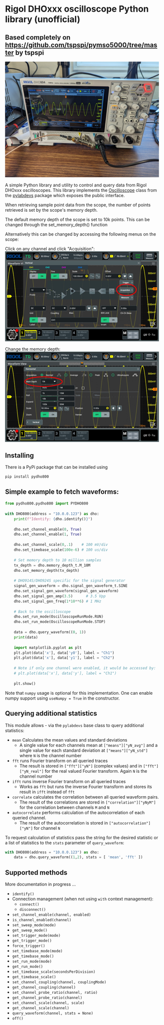 # Rigol DHOxxx oscilloscope Python library (unofficial)
## Based completely on https://github.com/tspspi/pymso5000/tree/master by tspspi

![A Rigol DHO800 setup](/doc/dhophoto.jpg)

A simple Python library and utility to control and query data from
Rigol DHOxxx oscilloscopes. This library implements the [Oscilloscope](https://github.com/tspspi/pylabdevs/blob/master/src/labdevices/oscilloscope.py) class from
the [pylabdevs](https://github.com/tspspi/pylabdevs) package which
exposes the public interface.

When retrieving sample point data from the scope, the number of points retrieved is set by the scope's memory depth. 

The default memory depth of the scope is set to 10k points. 
This can be changed through the set_memory_depth() function

Alternatively this can be changed by accessing the following menus on the scope:

Click on any channel and click "Acquisition":
![Click on any Channel](/doc/dho800_aq1.jpg)

Change the memory depth:
![Change the memory depth](/doc/dho800_aq2.jpg)

## Installing 

There is a PyPi package that can be installed using

```
pip install pydho800
```

## Simple example to fetch waveforms:

```python
from pydho800.pydho800 import PYDHO800

with DHO800(address = "10.0.0.123") as dho:
    print(f"Identify: {dho.identify()}")

    dho.set_channel_enable(0, True)
    dho.set_channel_enable(1, True)

    dho.set_channel_scale(0,.1)    # 100 mV/div
    dho.set_timebase_scale(100e-6) # 100 us/div

    # Set memory depth to 10 million samples
    tx_depth = dho.memory_depth_t.M_10M
    dho.set_memory_depth(tx_depth)

    # DHO914S/DHO924S specific for the signal generator
    signal_gen_waveform = dho.signal_gen_waveform_t.SINE
    dho.set_signal_gen_waveform(signal_gen_waveform)
    dho.set_signal_gen_amp(3.5)      # 3.5 Vpp
    dho.set_signal_gen_freq(1*10**6) # 1 MHz

    # Back to the oscilloscope
    dho.set_run_mode(OscilloscopeRunMode.RUN)
    dho.set_run_mode(OscilloscopeRunMode.STOP)

    data = dho.query_waveform((0, 1))
    print(data)

    import matplotlib.pyplot as plt
    plt.plot(data['x'], data['y0'], label = "Ch1")
    plt.plot(data['x'], data['y1'], label = "Ch2")

    # Note if only one channel were enabled, it would be accessed by:
    # plt.plot(data['x'], data['y'], label = "Ch1")

    plt.show()
```

Note that ```numpy``` usage is optional for this implementation.
One can enable numpy support using ```useNumpy = True``` in the
constructor.

## Querying additional statistics

This module allows - via the ```pylabdevs``` base class to query
additional statistics:

* ```mean``` Calculates the mean values and standard deviations
   * A single value for each channels mean at ```["means"]["yN_avg"]```
     and a single value for each standard deviation at ```["means"]["yN_std"]```
     where ```N``` is the channel number
* ```fft``` runs Fourier transform on all queried traces
   * The result is stored in ```["fft"]["yN"]``` (complex values) and
     in ```["fft"]["yN_real"]``` for the real valued Fourier transform.
     Again ```N``` is the channel number
* ```ifft``` runs inverse Fourier transform on all queried traces
   * Works as ```fft``` but runs the inverse Fourier transform and stores
     its result in ```ifft``` instead of ```fft```
* ```correlate``` calculates the correlation between all queried
  waveform pairs.
   * The result of the correlations are stored in ```["correlation"]["yNyM"]```
     for the correlation between channels ```M``` and ```N```
* ```autocorrelate``` performs calculation of the autocorrelation of each
  queried channel.
   * The result of the autocorrelation is stored in ```["autocorrelation"]["yN"]```
     for channel ```N```

To request calculation of statistics pass the string for the
desired statistic or a list of statistics to the ```stats```
parameter of ```query_waveform```:

```python
with DHO800(address = "10.0.0.123") as dho:
	data = dho.query_waveform((1,2), stats = [ 'mean', 'fft' ])
```

## Supported methods

More documentation in progress ...

* ```identify()```
* Connection management (when not using ```with``` context management):
   * ```connect()```
   * ```disconnect()```
* ```set_channel_enable(channel, enabled)```
* ```is_channel_enabled(channel)```
* ```set_sweep_mode(mode)```
* ```get_sweep_mode()```
* ```set_trigger_mode(mode)```
* ```get_trigger_mode()```
* ```force_trigger()```
* ```set_timebase_mode(mode)```
* ```get_timebase_mode()```
* ```set_run_mode(mode)```
* ```get_run_mode()```
* ```set_timebase_scale(secondsPerDivision)```
* ```get_timebase_scale()```
* ```set_channel_coupling(channel, couplingMode)```
* ```get_channel_coupling(channel)```
* ```set_channel_probe_ratio(channel, ratio)```
* ```get_channel_probe_ratio(channel)```
* ```set_channel_scale(channel, scale)```
* ```get_channel_scale(channel)```
* ```query_waveform(channel, stats = None)```
* ```off()```


